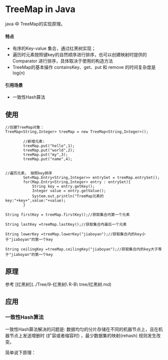 # TreeMap in Java


java 中 TreeMap的实现原理。



#### 特点

* 有序的Key-value 集合，通过红黑树实现；
* 遍历时元素按照键key的自然顺序进行排序，也可以创建映射时提供的 Comparator 进行排序，具体取决于使用的构造方法
* TreeMap的基本操作 containsKey、get、put 和 remove 的时间复杂度是 log(n)



#### 引用场景

* 一致性Hash算法 



## 使用

```
//创建TreeMap对象：
TreeMap<String,Integer> treeMap = new TreeMap<String,Integer>();

		//新增元素:
        treeMap.put("hello",1);
        treeMap.put("world",2);
        treeMap.put("my",3);
        treeMap.put("name",4);


//遍历元素， 按照key排序
        Set<Map.Entry<String,Integer>> entrySet = treeMap.entrySet();
        for(Map.Entry<String,Integer> entry : entrySet){
            String key = entry.getKey();
            Integer value = entry.getValue();
            System.out.println("TreeMap元素的key:"+key+",value:"+value);
        }

String firstKey = treeMap.firstKey();//获取集合内第一个元素

String lastKey =treeMap.lastKey();//获取集合内最后一个元素

String lowerKey =treeMap.lowerKey("jiaboyan");//获取集合内的key小于"jiaboyan"的第一个key

String ceilingKey =treeMap.ceilingKey("jiaboyan");//获取集合内的key大于等于"jiaboyan"的第一个key        

```

## 原理


参考 [红黑树](../Tree/9-红黑树\ R-B\ tree/红黑树.md)


## 应用



### 一致性Hash算法 

一致性Hash算法解决的问题是:  数据均匀的分片存储在不同的机器节点上，且在机器节点上发送增删时 (扩容或者缩容时) ，最少数据集的映射(rehash) 规则发生改变。

简单说下原理：








